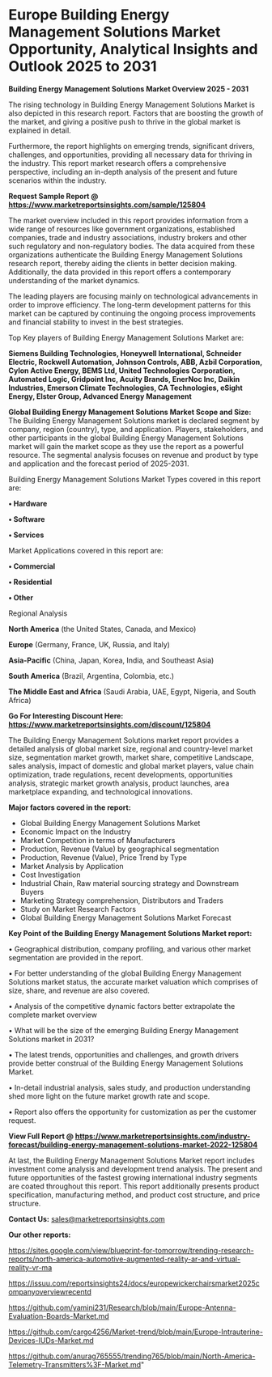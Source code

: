 # Europe Building Energy Management Solutions Market Opportunity, Analytical Insights and Outlook 2025 to 2031

<Strong> Building Energy Management Solutions Market Overview 2025 - 2031</strong>

The rising technology in Building Energy Management Solutions Market is also depicted in this research report. Factors that are boosting the growth of the market, and giving a positive push to thrive in the global market is explained in detail.

Furthermore, the report highlights on emerging trends, significant drivers, challenges, and opportunities, providing all necessary data for thriving in the industry. This report market research offers a comprehensive perspective, including an in-depth analysis of the present and future scenarios within the industry.

<strong>Request Sample Report @ <a href=https://www.marketreportsinsights.com/sample/125804>https://www.marketreportsinsights.com/sample/125804</a></strong>

The market overview included in this report provides information from a wide range of resources like government organizations, established companies, trade and industry associations, industry brokers and other such regulatory and non-regulatory bodies. The data acquired from these organizations authenticate the Building Energy Management Solutions research report, thereby aiding the clients in better decision making. Additionally, the data provided in this report offers a contemporary understanding of the market dynamics.

The leading players are focusing mainly on technological advancements in order to improve efficiency. The long-term development patterns for this market can be captured by continuing the ongoing process improvements and financial stability to invest in the best strategies.

Top Key players of Building Energy Management Solutions Market are:

<strong>Siemens Building Technologies, Honeywell International, Schneider Electric, Rockwell Automation, Johnson Controls, ABB, Azbil Corporation, Cylon Active Energy, BEMS Ltd, United Technologies Corporation, Automated Logic, Gridpoint Inc, Acuity Brands, EnerNoc Inc, Daikin Industries, Emerson Climate Technologies, CA Technologies, eSight Energy, Elster Group, Advanced Energy Management</strong>

<strong><b>Global Building Energy Management Solutions Market Scope and Size:</b></strong>
The Building Energy Management Solutions market is declared segment by company, region (country), type, and application. Players, stakeholders, and other participants in the global Building Energy Management Solutions market will gain the market scope as they use the report as a powerful resource. The segmental analysis focuses on revenue and product by type and application and the forecast period of 2025-2031.

Building Energy Management Solutions Market Types covered in this report are:

<strong>• Hardware

• Software

• Services</strong>

Market Applications covered in this report are:

<strong>• Commercial

• Residential

• Other</strong> 

Regional Analysis

<strong>North America</strong> (the United States, Canada, and Mexico)

<strong>Europe</strong> (Germany, France, UK, Russia, and Italy)

<strong>Asia-Pacific</strong> (China, Japan, Korea, India, and Southeast Asia)

<strong>South America</strong> (Brazil, Argentina, Colombia, etc.)

<strong>The Middle East and Africa</strong> (Saudi Arabia, UAE, Egypt, Nigeria, and South Africa)

<strong>Go For Interesting Discount Here: <a href=https://www.marketreportsinsights.com/discount/125804>https://www.marketreportsinsights.com/discount/125804</a></strong>

The Building Energy Management Solutions market report provides a detailed analysis of global market size, regional and country-level market size, segmentation market growth, market share, competitive Landscape, sales analysis, impact of domestic and global market players, value chain optimization, trade regulations, recent developments, opportunities analysis, strategic market growth analysis, product launches, area marketplace expanding, and technological innovations.

<strong><b>Major factors covered in the report:</b></strong>
<ul>
  <li>Global Building Energy Management Solutions Market </li>
  <li>Economic Impact on the Industry</li>
  <li>Market Competition in terms of Manufacturers</li>
  <li>Production, Revenue (Value) by geographical segmentation</li>
  <li>Production, Revenue (Value), Price Trend by Type</li>
  <li>Market Analysis by Application</li>
  <li>Cost Investigation</li>
  <li>Industrial Chain, Raw material sourcing strategy and Downstream Buyers</li>
  <li>Marketing Strategy comprehension, Distributors and Traders</li>
  <li>Study on Market Research Factors</li>
  <li>Global Building Energy Management Solutions Market Forecast</li>
</ul>

<strong><b>Key Point of the Building Energy Management Solutions Market report:</b></strong>

• Geographical distribution, company profiling, and various other market segmentation are provided in the report.

• For better understanding of the global Building Energy Management Solutions market status, the accurate market valuation which comprises of size, share, and revenue are also covered.

• Analysis of the competitive dynamic factors better extrapolate the complete market overview

• What will be the size of the emerging Building Energy Management Solutions market in 2031?

• The latest trends, opportunities and challenges, and growth drivers provide better construal of the Building Energy Management Solutions Market.

• In-detail industrial analysis, sales study, and production understanding shed more light on the future market growth rate and scope.

• Report also offers the opportunity for customization as per the customer request.

<strong><b>View Full Report @ <a href=https://www.marketreportsinsights.com/industry-forecast/building-energy-management-solutions-market-2022-125804>https://www.marketreportsinsights.com/industry-forecast/building-energy-management-solutions-market-2022-125804</a></b></strong>


At last, the Building Energy Management Solutions Market report includes investment come analysis and development trend analysis. The present and future opportunities of the fastest growing international industry segments are coated throughout this report. This report additionally presents product specification, manufacturing method, and product cost structure, and price structure.

<strong>Contact Us:</strong>
sales@marketreportsinsights.com

<strong>Our other reports:</strong>

<a href=https://sites.google.com/view/blueprint-for-tomorrow/trending-research-reports/north-america-automotive-augmented-reality-ar-and-virtual-reality-vr-ma>https://sites.google.com/view/blueprint-for-tomorrow/trending-research-reports/north-america-automotive-augmented-reality-ar-and-virtual-reality-vr-ma</a>

<a href=https://issuu.com/reportsinsights24/docs/europewickerchairsmarket2025companyoverviewrecentd>https://issuu.com/reportsinsights24/docs/europewickerchairsmarket2025companyoverviewrecentd</a>

<a href=https://github.com/yamini231/Research/blob/main/Europe-Antenna-Evaluation-Boards-Market.md>https://github.com/yamini231/Research/blob/main/Europe-Antenna-Evaluation-Boards-Market.md</a>

<a href=https://github.com/cargo4256/Market-trend/blob/main/Europe-Intrauterine-Devices-IUDs-Market.md>https://github.com/cargo4256/Market-trend/blob/main/Europe-Intrauterine-Devices-IUDs-Market.md</a>

<a href=https://github.com/anurag765555/trending765/blob/main/North-America-Telemetry-Transmitters%3F-Market.md>https://github.com/anurag765555/trending765/blob/main/North-America-Telemetry-Transmitters%3F-Market.md</a>"
